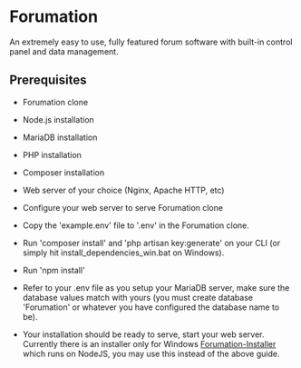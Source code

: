 # Forumation
An extremely easy to use, fully featured forum software with built-in control panel and data management.

## Prerequisites
- Forumation clone
- Node.js installation
- MariaDB installation
- PHP installation
- Composer installation
- Web server of your choice (Nginx, Apache HTTP, etc)

- Configure your web server to serve Forumation clone
- Copy the 'example.env' file to '.env' in the Forumation clone.
- Run 'composer install' and 'php artisan key:generate' on your CLI (or simply hit install_dependencies_win.bat on Windows).
- Run 'npm install'
- Refer to your .env file as you setup your MariaDB server, make sure the database values match with yours (you must create database 'Forumation' or whatever you have configured the database name to be).
- Your installation should be ready to serve, start your web server. 
Currently there is an installer only for Windows [Forumation-Installer](https://github.com/ThePadna/Forumation-Installer) which runs on NodeJS, you may use this instead of the above guide.
